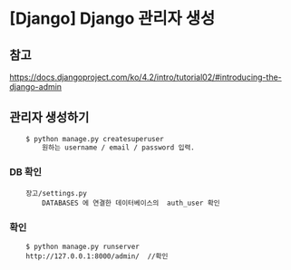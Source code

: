 # [Django] Django 관리자 생성

## 참고
<https://docs.djangoproject.com/ko/4.2/intro/tutorial02/#introducing-the-django-admin>


## 관리자 생성하기
```bash
    $ python manage.py createsuperuser
        원하는 username / email / password 입력.
```

### DB 확인
```
    장고/settings.py 
        DATABASES 에 연결한 데이터베이스의  auth_user 확인
```

### 확인
```
    $ python manage.py runserver
    http://127.0.0.1:8000/admin/  //확인
```